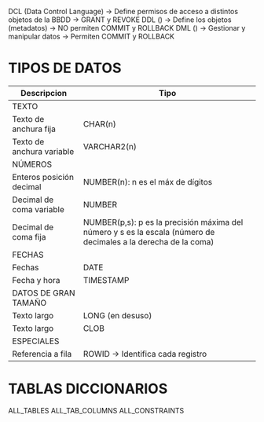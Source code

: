 DCL (Data Control Language) -> Define permisos de acceso a distintos objetos de la BBDD -> GRANT y REVOKE
DDL () -> Define los objetos (metadatos) -> NO permiten COMMIT y ROLLBACK
DML () -> Gestionar y manipular datos -> Permiten COMMIT y ROLLBACK

# TIPOS DE DATOS
| Descripcion | Tipo |
| --------- | --------- |
|TEXTO|
|Texto de anchura fija | CHAR(n)|
|Texto de anchura variable | VARCHAR2(n)|
|NÚMEROS|
|Enteros posición decimal | NUMBER(n): n es el máx de dígitos|
|Decimal de coma variable | NUMBER|
|Decimal de coma fija | NUMBER(p,s): p es la precisión máxima del número y s es la escala (número de decimales a la derecha de la coma)|
|FECHAS|
|Fechas | DATE|
|Fecha y hora | TIMESTAMP|
|DATOS DE GRAN TAMAÑO|
|Texto largo | LONG (en desuso)|
|Texto largo | CLOB|
|ESPECIALES|
|Referencia a fila | ROWID -> Identifica cada registro|

# TABLAS DICCIONARIOS
ALL_TABLES
ALL_TAB_COLUMNS
ALL_CONSTRAINTS
